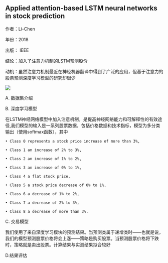 ## Applied attention-based LSTM neural networks in stock prediction
作者：Li-Chen 

年份：2018

出版： IEEE

结论：加入了注意力机制的LSTM预测股价

动机：虽然注意力机制最近在神经机器翻译中得到了广泛的应用，但基于注意力的股票预测深度学习模型的研究却很少

<img src="https://github.com/jm199504/Paper-Notes/blob/master/Financial-Time-Series-Prediction/Applied%20attention-based%20LSTM%20neural%20networks%20in%20stock%20prediction/images/1.png">

A. 数据集介绍

B. 深度学习模型 

在LSTM神经网络模型中加入注意机制，是提高神经网络能力和可解释性的有效途径,我们模型的输入是一系列股票数据，包括价格数据和技术指标，模型为多分类输出（使用softmax函数），其中

	• Class 0 represents a stock price increase of more than 3%, 
	
	• Class 1 an increase of 2% to 3%, 
	
	• Class 2 an increase of 1% to 2%,
	
	• Class 3 an increase of 0% to 1%, 
	
	• Class 4 a flat stock price, 
	
	• Class 5 a stock price decrease of 0% to 1%, 
	
	• Class 6 a decrease of 1% to 2%, 
	
	• Class 7 a decrease of 2% to 3%, 
	
	• Class 8 a decrease of more than 3%.

C. 交易模型 

我们使用了来自深度学习模块的预测结果。当预测类属于递增类时——也就是说，我们的模型预测股票价格将会上涨——策略是购买股票。当预测股票价格将下跌时，策略就是卖出股票。计算结果与实测结果拟合较好

D.结果评估
